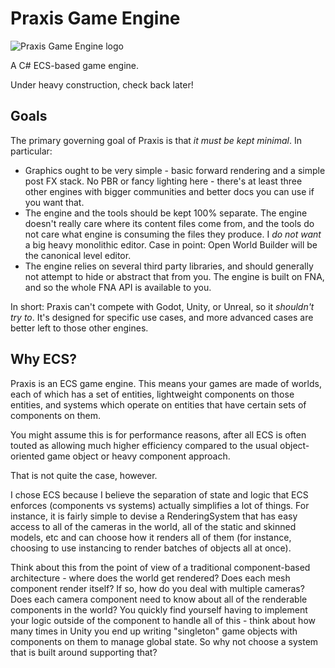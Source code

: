 # Praxis Game Engine

![Praxis Game Engine logo](Assets/logo_neutral_small.png)

A C# ECS-based game engine.

Under heavy construction, check back later!

## Goals

The primary governing goal of Praxis is that *it must be kept minimal*. In particular:

- Graphics ought to be very simple - basic forward rendering and a simple post FX stack. No PBR or fancy lighting here - there's at least three other engines with bigger communities and better docs you can use if you want that.
- The engine and the tools should be kept 100% separate. The engine doesn't really care where its content files come from, and the tools do not care what engine is consuming the files they produce. I *do not want* a big heavy monolithic editor. Case in point: Open World Builder will be the canonical level editor.
- The engine relies on several third party libraries, and should generally not attempt to hide or abstract that from you. The engine is built on FNA, and so the whole FNA API is available to you.

In short: Praxis can't compete with Godot, Unity, or Unreal, so it *shouldn't try to*. It's designed for specific use cases, and more advanced cases are better left to those other engines.

## Why ECS?

Praxis is an ECS game engine. This means your games are made of worlds, each of which has a set of entities, lightweight components on those entities, and systems which operate on entities that have certain sets of components on them.

You might assume this is for performance reasons, after all ECS is often touted as allowing much higher efficiency compared to the usual object-oriented game object or heavy component approach.

That is not quite the case, however.

I chose ECS because I believe the separation of state and logic that ECS enforces (components vs systems) actually simplifies a lot of things. For instance, it is fairly simple to devise a RenderingSystem that has easy access to all of the cameras in the world, all of the static and skinned models, etc and can choose how it renders all of them (for instance, choosing to use instancing to render batches of objects all at once).

Think about this from the point of view of a traditional component-based architecture - where does the world get rendered? Does each mesh component render itself? If so, how do you deal with multiple cameras? Does each camera component need to know about all of the renderable components in the world? You quickly find yourself having to implement your logic outside of the component to handle all of this - think about how many times in Unity you end up writing "singleton" game objects with components on them to manage global state. So why not choose a system that is built around supporting that?